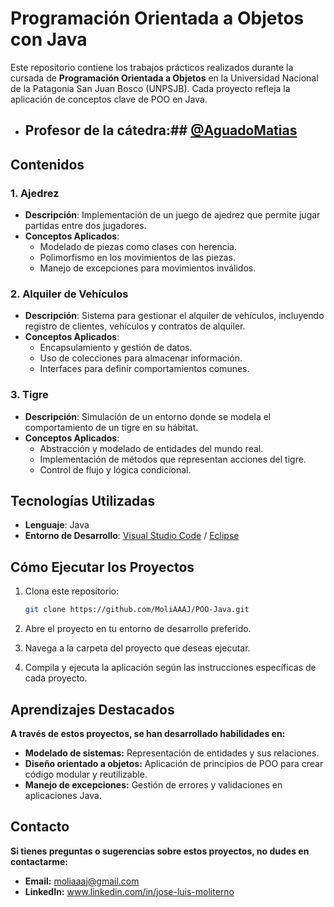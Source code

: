 # Programación Orientada a Objetos con Java

Este repositorio contiene los trabajos prácticos realizados durante la cursada de **Programación Orientada a Objetos** en la Universidad Nacional de la Patagonia San Juan Bosco (UNPSJB). Cada proyecto refleja la aplicación de conceptos clave de POO en Java.
- ## Profesor de la cátedra:## [@AguadoMatias](https://github.com/AguadoMatias)

## Contenidos

### 1. Ajedrez

- **Descripción**: Implementación de un juego de ajedrez que permite jugar partidas entre dos jugadores.
- **Conceptos Aplicados**:
  - Modelado de piezas como clases con herencia.
  - Polimorfismo en los movimientos de las piezas.
  - Manejo de excepciones para movimientos inválidos.

### 2. Alquiler de Vehículos

- **Descripción**: Sistema para gestionar el alquiler de vehículos, incluyendo registro de clientes, vehículos y contratos de alquiler.
- **Conceptos Aplicados**:
  - Encapsulamiento y gestión de datos.
  - Uso de colecciones para almacenar información.
  - Interfaces para definir comportamientos comunes.

### 3. Tigre

- **Descripción**: Simulación de un entorno donde se modela el comportamiento de un tigre en su hábitat.
- **Conceptos Aplicados**:
  - Abstracción y modelado de entidades del mundo real.
  - Implementación de métodos que representan acciones del tigre.
  - Control de flujo y lógica condicional.

## Tecnologías Utilizadas

- **Lenguaje**: Java
- **Entorno de Desarrollo**: [Visual Studio Code](https://code.visualstudio.com/) / [Eclipse](https://www.eclipse.org/)

## Cómo Ejecutar los Proyectos

1. Clona este repositorio:
   ```bash
   git clone https://github.com/MoliAAAJ/POO-Java.git
   
2. Abre el proyecto en tu entorno de desarrollo preferido.

3. Navega a la carpeta del proyecto que deseas ejecutar.

4. Compila y ejecuta la aplicación según las instrucciones específicas de cada proyecto.
   
## Aprendizajes Destacados

**A través de estos proyectos, se han desarrollado habilidades en:**

- **Modelado de sistemas:** Representación de entidades y sus relaciones.
- **Diseño orientado a objetos:** Aplicación de principios de POO para crear código modular y reutilizable.
- **Manejo de excepciones:** Gestión de errores y validaciones en aplicaciones Java.

## Contacto

**Si tienes preguntas o sugerencias sobre estos proyectos, no dudes en contactarme:**

- **Email:** moliaaaj@gmail.com
- **LinkedIn:** www.linkedin.com/in/jose-luis-moliterno
